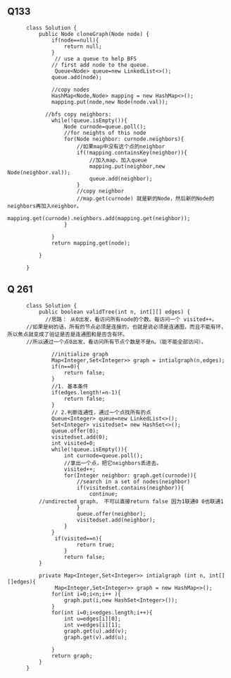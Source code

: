## Q133
          class Solution {
              public Node cloneGraph(Node node) {
                  if(node==null){
                      return null;
                  }
                   // use a queue to help BFS
                  // first add node to the queue.
                   Queue<Node> queue=new LinkedList<>();
                  queue.add(node);

                  //copy nodes
                  HashMap<Node,Node> mapping = new HashMap<>();
                  mapping.put(node,new Node(node.val));

                //bfs copy neighbors:
                  while(!queue.isEmpty()){
                      Node curnode=queue.poll();
                      //for neights of this node
                      for(Node neighbor: curnode.neighbors){
                          //如果map中没有这个点的neighbor
                          if(!mapping.containsKey(neighbor)){
                              //加入map，加入queue
                              mapping.put(neighbor,new Node(neighbor.val));
                              queue.add(neighbor);
                          }
                          //copy neighbor
                          //map.get(curnode) 就是新的Node，然后新的Node的neighbors再加入neighbor。
                          mapping.get(curnode).neighbors.add(mapping.get(neighbor));
                      }

                  }
                  return mapping.get(node);

              }

          }

## Q 261 

          class Solution {
              public boolean validTree(int n, int[][] edges) {
                //思路： 从0出发，看访问所有node的个数。每访问一个 visited++。
          //如果是树的话，所有的节点必须是连接的，也就是说必须是连通图，而且不能有环，所以焦点就变成了验证是否是连通图和是否含有环。
          //所以通过一个点0出发，看访问所有节点个数是不是n。（能不能全部访问）。 

                  //initialize graph
                  Map<Integer,Set<Integer>> graph = intialgraph(n,edges);
                  if(n==0){
                      return false;
                  }
                  //1. 基本条件
                  if(edges.length!=n-1){
                      return false;
                  }
                  // 2.判断连通性，通过一个点找所有的点
                  Queue<Integer> queue=new LinkedList<>();
                  Set<Integer> visitedset= new HashSet<>();
                  queue.offer(0);
                  visitedset.add(0);
                  int visited=0;
                  while(!queue.isEmpty()){
                      int curnode=queue.poll();
                      //拿出一个点，把它neighbors丢进去。
                      visited++;
                      for(Integer neighbor: graph.get(curnode)){
                          //search in a set of nodes(neighbor)
                          if(visitedset.contains(neighbor)){
                              continue;
              //undirected graph， 不可以直接return false 因为1联通0 0也联通1 
                          }
                          queue.offer(neighbor);
                          visitedset.add(neighbor);
                      } 
                  }
                   if(visited==n){
                          return true;
                      }
                      return false;
              }

              private Map<Integer,Set<Integer>> intialgraph (int n, int[][]edges){
                   Map<Integer,Set<Integer>> graph = new HashMap<>();
                  for(int i=0;i<n;i++ ){
                      graph.put(i,new HashSet<Integer>());
                  }
                  for(int i=0;i<edges.length;i++){
                      int u=edges[i][0];
                      int v=edges[i][1];
                      graph.get(u).add(v);
                      graph.get(v).add(u);

                  }
                  return graph;
              }
          }

